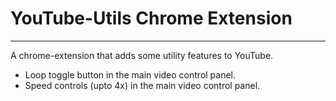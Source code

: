 # YouTube-Utils Chrome Extension
--------------------------------

A chrome-extension that adds some utility features to YouTube.

- Loop toggle button in the main video control panel.
- Speed controls (upto 4x) in the main video control panel.